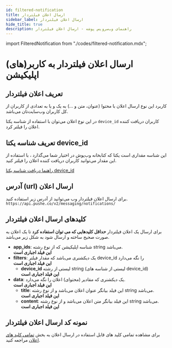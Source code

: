 ```yaml
---
id: filtered-notification
title: ارسال اعلان فیلتردار
sidebar_label: ارسال اعلان فیلتردار
hide_title: true
description: راهنمای وب‌سرویس پوشه - ارسال اعلان فیلتردار
---
```


import FilteredNotification from "./codes/filtered-notification.mdx";

# ارسال اعلان فیلتردار به کاربر(های) اپلیکیشن

## تعریف اعلان فیلتردار

کاربرد این نوع ارسال اعلان با محتوا (عنوان، متن و ...) به یک و یا به تعدادی از کاربران از کل کاربران وب‌سایت‌تان می‌باشد.

در این نوع اعلان می‌توان با استفاده از شناسه یکتا `device_id` کاربران دریافت کننده اعلان را فیلتر کرد.

## تعریف شناسه یکتا device_id

این شناسه مقداری است یکتا که کتابخانه وب‌پوش در اختیار شما می‌گذارد ، با استفاده از این مقدار می‌توانید کاربران دریافت کننده اعلان را فیلتر کنید.

[راهنما دریافت شناسه یکتا device_id](/docs/webpush/unique-device-id)

## آدرس (url) ارسال اعلان

برای ارسال اعلان فیلتردار وب ‌می‌توانید از آدرس زیر استفاده کنید.     
```https://api.pushe.co/v2/messaging/notifications/```

## کلید‌های ارسال اعلان فیلتردار

برای ارسال یک اعلان فیلتردار **حداقل کلیدهایی که می توان استفاده کرد** تا یک اعلان به صورت صحیح ساخته و ارسال شود به شکل زیر می‌باشد.


- **app_ids**: شناسه اپلیکیشن که از نوع رشته string می‌باشد.    
    **این فیلد اجباری است**
- **filters**: یک دیکشنری می‌باشد که مقدار فیلتر device_id را نگه می‌دارد     
    **این فیلد اجباری است**
    - **device_id** لیستی از رشته string (لیستی از شناسه های device_id)     
        **این فیلد اجباری است**
- **data**: یک دیکشنری که مقادیر (محتوای) اعلان را نگه می‌دارد.    
    **این فیلد اجباری است**
    - **title**: این فیلد بیانگر عنوان اعلان می‌باشد و از نوع رشته string می‌باشد.    
        **این فیلد اجباری است**
    - **content**: این فیلد بیانگر متن اعلان می‌باشد و از نوع رشته string می‌باشد.    
        **این فیلد اجباری است**

## نمونه کد ارسال اعلان فیلتردار

برای مشاهده تمامی کلید های قابل استفاده در ارسال اعلان به بخش [تمامی کلید های اعلان](/docs/mobile-api/notification-keys-list) مراجعه کنید.

<FilteredNotification />